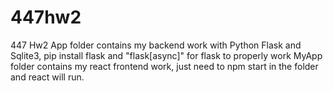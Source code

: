 # 447hw2
447 Hw2
App folder contains my backend work with Python Flask and Sqlite3, pip install flask and "flask[async]" for flask to properly work
MyApp folder contains my react frontend work, just need to npm start in the folder and react will run.
